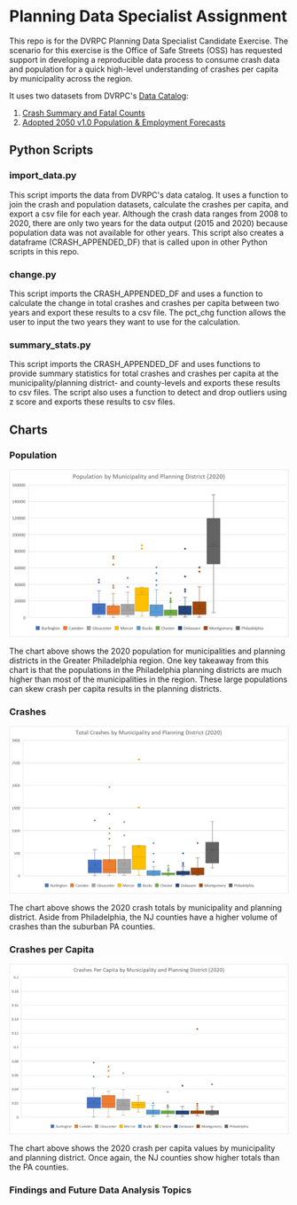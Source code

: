 # Planning Data Specialist Assignment
This repo is for the DVRPC Planning Data Specialist Candidate Exercise. The scenario for this exercise is the Office of Safe Streets (OSS) has requested support in developing a reproducible data process to consume crash data and population for a quick high-level understanding of crashes per capita by municipality across the region.

It uses two datasets from DVRPC's [Data Catalog](https://catalog.dvrpc.org/dataset/): <br />
1. [Crash Summary and Fatal Counts](https://catalog.dvrpc.org/dataset/crash-summary-and-fatal-counts) <br />
2. [Adopted 2050 v1.0 Population & Employment Forecasts](https://catalog.dvrpc.org/dataset/adopted-2050-v1-0-population-employment-forecasts)


## Python Scripts
### import_data.py
This script imports the data from DVRPC's data catalog. It uses a function to join the crash and population datasets, calculate the crashes per capita, and export a csv file for each year. Although the crash data ranges from 2008 to 2020, there are only two years for the data output (2015 and 2020) because population data was not available for other years. This script also creates a dataframe (CRASH_APPENDED_DF) that is called upon in other Python scripts in this repo.

### change.py
This script imports the CRASH_APPENDED_DF and uses a function to calculate the change in total crashes and crashes per capita between two years and export these results to a csv file. The pct_chg function allows the user to input the two years they want to use for the calculation.

### summary_stats.py
This script imports the CRASH_APPENDED_DF and uses functions to provide summary statistics for total crashes and crashes per capita at the municipality/planning district- and county-levels and exports these results to csv files. The script also uses a function to detect and drop outliers using z score and exports these results to csv files.

## Charts
### Population
![Alt text](population.png)

The chart above shows the 2020 population for municipalities and planning districts in the Greater Philadelphia region. One key takeaway from this chart is that the populations in the Philadelphia planning districts are much higher than most of the municipalities in the region. These large populations can skew crash per capita results in the planning districts.

### Crashes
![Alt text](crashes.png)

The chart above shows the 2020 crash totals by municipality and planning district. Aside from Philadelphia, the NJ counties have a higher volume of crashes than the suburban PA counties. 


### Crashes per Capita
![Alt text](crashes_per_capita.png)

The chart above shows the 2020 crash per capita values by municipality and planning district. Once again, the NJ counties show higher totals than the PA counties.

### Findings and Future Data Analysis Topics